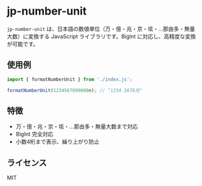 # jp-number-unit

`jp-number-unit` は、日本語の数値単位（万・億・兆・京・垓・…那由多・無量大数）に変換する JavaScript ライブラリです。BigInt に対応し、高精度な変換が可能です。

## 使用例

```js
import { formatNumberUnit } from './index.js';

formatNumberUnit(1234567890000n); // "1234.5678兆"
```

## 特徴

- 万・億・兆・京・垓・…那由多・無量大数まで対応
- BigInt 完全対応
- 小数4桁まで表示、繰り上がり防止

## ライセンス

MIT
